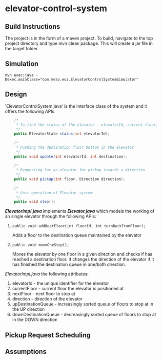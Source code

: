 # elevator-control-system

## Build Instructions
The project is in the form of a maven project. To build, navigate to the top project directory and type mvn clean package. This will create a jar file in the target folder.

## Simulation
``` mvn exec:java -Dexec.mainClass="com.meso.ecs.ElevatorControlSystemSimulator" ```

## Design
'ElevatorControlSystem.java' is the Interface class of the system and it offers the following APIs:
```java
	/*
	 * To find the status of the elevator - elevatorId, current floor, next floor, direction
	 */
	public ElevatorState status(int elevatorId);
	
	/*
	 * Pushing the destination floor button in the elevator
	 */
	public void update(int elevatorId, int destination);
	
	/*
	 * Requesting for an elevator for pickup towards a direction
	 */	
	public void pickup(int floor, Direction direction);
	
	/*
	 * Unit operation of Elevator system
	 */
	public void step();
```

***ElevatorImpl.java*** implements ***Elevator.java*** which models the working of an single elevator through the following APIs:

1. ``` public void addDestFloor(int floorId, int turnBackFromFloor); ```

   Adds a floor to the destination queue maintained by the elevator
2. ``` public void moveOneStep(); ```

   Moves the elevator by one floor in a given direction and checks if has reached a destination floor. It changes the direction of the elevator if it has finished the destination queue in one/both direction. 



*ElevatorImpl.java* the following attributes:

1. elevatorId - the unique identifier for the elevator
2. currentFloor - current floor the elevator is positioned at
3. nextFloor - next floor to stop at
4. direction - direction of the elevator
5. upDestinationQueue - increasingly sorted queue of floors to stop at in the UP direction
6. downDestinationQueue - decreasingly sorted queue of floors to stop at in the DOWN direction

## Pickup Request Scheduling

## Assumptions
